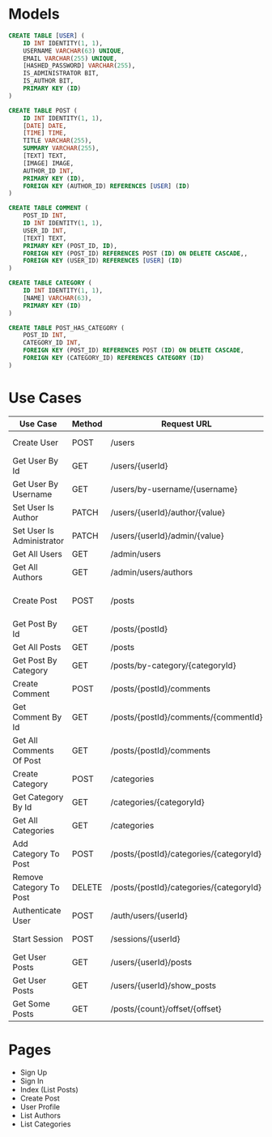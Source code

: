#

# Models

```sql
CREATE TABLE [USER] (
    ID INT IDENTITY(1, 1),
    USERNAME VARCHAR(63) UNIQUE,
    EMAIL VARCHAR(255) UNIQUE,
    [HASHED_PASSWORD] VARCHAR(255),
    IS_ADMINISTRATOR BIT,
    IS_AUTHOR BIT,
    PRIMARY KEY (ID)
)

CREATE TABLE POST (
    ID INT IDENTITY(1, 1),
    [DATE] DATE,
    [TIME] TIME,
    TITLE VARCHAR(255),
    SUMMARY VARCHAR(255),
    [TEXT] TEXT,
    [IMAGE] IMAGE,
    AUTHOR_ID INT,
    PRIMARY KEY (ID),
    FOREIGN KEY (AUTHOR_ID) REFERENCES [USER] (ID)
)

CREATE TABLE COMMENT (
    POST_ID INT,
    ID INT IDENTITY(1, 1),
    USER_ID INT,
    [TEXT] TEXT,
    PRIMARY KEY (POST_ID, ID),
    FOREIGN KEY (POST_ID) REFERENCES POST (ID) ON DELETE CASCADE,,
    FOREIGN KEY (USER_ID) REFERENCES [USER] (ID)
)

CREATE TABLE CATEGORY (
    ID INT IDENTITY(1, 1),
    [NAME] VARCHAR(63),
    PRIMARY KEY (ID)
)

CREATE TABLE POST_HAS_CATEGORY (
    POST_ID INT,
    CATEGORY_ID INT,
    FOREIGN KEY (POST_ID) REFERENCES POST (ID) ON DELETE CASCADE,
    FOREIGN KEY (CATEGORY_ID) REFERENCES CATEGORY (ID)
)
```

# Use Cases

| Use Case                  | Method | Request URL                             | Request Body                           | Response Body                    |
| ------------------------- | ------ | --------------------------------------- | -------------------------------------- | -------------------------------- |
| Create User               | POST   | /users                                  | username, email, hashed_password       | result: boolean                  |
| Get User By Id            | GET    | /users/{userId}                         |                                        | result: User?, error: string     |
| Get User By Username      | GET    | /users/by-username/{username}           |                                        | result: User?, error: string     |
| Set User Is Author        | PATCH  | /users/{userId}/author/{value}          |                                        | result: boolean, error: string   |
| Set User Is Administrator | PATCH  | /users/{userId}/admin/{value}           |                                        | result: boolean, error: string   |
| Get All Users             | GET    | /admin/users                            |                                        | users: Array<User>               |
| Get All Authors           | GET    | /admin/users/authors                    |                                        | users: Array<User>               |
| Create Post               | POST   | /posts                                  | title, summary, text, image, author_id | result: boolean                  |
| Get Post By Id            | GET    | /posts/{postId}                         |                                        | result: Post?, error: string     |
| Get All Posts             | GET    | /posts                                  |                                        | posts: Array<Post>               |
| Get Post By Category      | GET    | /posts/by-category/{categoryId}         |                                        | posts: Array<Post>               |
| Create Comment            | POST   | /posts/{postId}/comments                | user_id, text                          | result: boolean                  |
| Get Comment By Id         | GET    | /posts/{postId}/comments/{commentId}    |                                        | result: Comment?, error: string  |
| Get All Comments Of Post  | GET    | /posts/{postId}/comments                |                                        | comments: Array<Comment>         |
| Create Category           | POST   | /categories                             | name                                   | result: boolean                  |
| Get Category By Id        | GET    | /categories/{categoryId}                |                                        | result: Category?, error: string |
| Get All Categories        | GET    | /categories                             |                                        | categories: Array<Category>      |
| Add Category To Post      | POST   | /posts/{postId}/categories/{categoryId} |                                        | result: boolean, error: string   |
| Remove Category To Post   | DELETE | /posts/{postId}/categories/{categoryId} |                                        | result: boolean, error: string   |
| Authenticate User         | POST   | /auth/users/{userId}                    | hashed_password                        | result: boolean, error: string   |
| Start Session             | POST   | /sessions/{userId}                      | hashed_password                        | result: boolean, error: string   |
| Get User Posts            | GET    | /users/{userId}/posts                   |                                        | posts: Array<Post>               |
| Get User Posts            | GET    | /users/{userId}/show_posts              |                                        | res.render(user_posts.ejs)       |
| Get Some Posts            | GET    | /posts/{count}/offset/{offset}          |                                        | posts: Array<Post>               |

# Pages

* Sign Up
* Sign In
* Index (List Posts)
* Create Post
* User Profile
* List Authors
* List Categories

